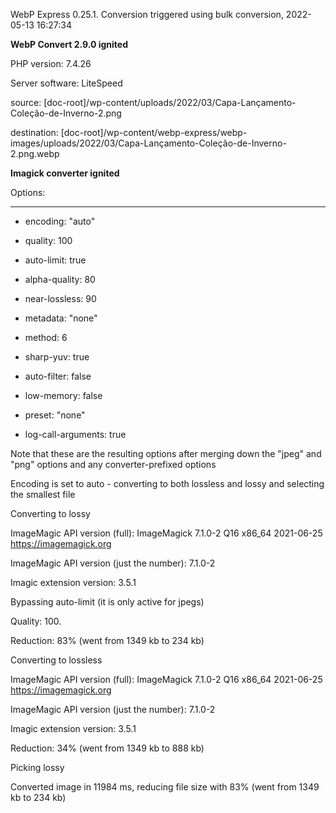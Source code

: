WebP Express 0.25.1. Conversion triggered using bulk conversion, 2022-05-13 16:27:34

**WebP Convert 2.9.0 ignited** 
PHP version: 7.4.26
Server software: LiteSpeed

source: [doc-root]/wp-content/uploads/2022/03/Capa-Lançamento-Coleção-de-Inverno-2.png
destination: [doc-root]/wp-content/webp-express/webp-images/uploads/2022/03/Capa-Lançamento-Coleção-de-Inverno-2.png.webp

**Imagick converter ignited** 

Options:
------------
- encoding: "auto"
- quality: 100
- auto-limit: true
- alpha-quality: 80
- near-lossless: 90
- metadata: "none"
- method: 6
- sharp-yuv: true
- auto-filter: false
- low-memory: false
- preset: "none"
- log-call-arguments: true

Note that these are the resulting options after merging down the "jpeg" and "png" options and any converter-prefixed options

Encoding is set to auto - converting to both lossless and lossy and selecting the smallest file

Converting to lossy
ImageMagic API version (full): ImageMagick 7.1.0-2 Q16 x86_64 2021-06-25 https://imagemagick.org
ImageMagic API version (just the number): 7.1.0-2
Imagic extension version: 3.5.1
Bypassing auto-limit (it is only active for jpegs)
Quality: 100. 
Reduction: 83% (went from 1349 kb to 234 kb)

Converting to lossless
ImageMagic API version (full): ImageMagick 7.1.0-2 Q16 x86_64 2021-06-25 https://imagemagick.org
ImageMagic API version (just the number): 7.1.0-2
Imagic extension version: 3.5.1
Reduction: 34% (went from 1349 kb to 888 kb)

Picking lossy

Converted image in 11984 ms, reducing file size with 83% (went from 1349 kb to 234 kb)
